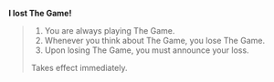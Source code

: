 **I lost The Game!**

> 1. You are always playing The Game.
> 2. Whenever you think about The Game, you lose The Game.
> 3. Upon losing The Game, you must announce your loss.
>
> Takes effect immediately.

